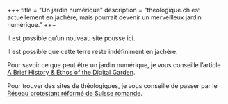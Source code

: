 +++
title = "Un jardin numérique"
description = "theologique.ch est actuellement en jachère, mais pourrait devenir un merveilleux jardin numérique."
+++

Il est possible qu’un nouveau site pousse ici.

Il est possible que cette terre reste indéfiniment en jachère.

Pour savoir ce que peut être un jardin numérique, je vous conseille l’article [A Brief History & Ethos of the Digital Garden](https://maggieappleton.com/garden-history).

Pour trouver des sites de théologiques, je vous conseille de passer par le [Réseau protestant réformé de Suisse romande](https://reseau-protestant.ch/).
